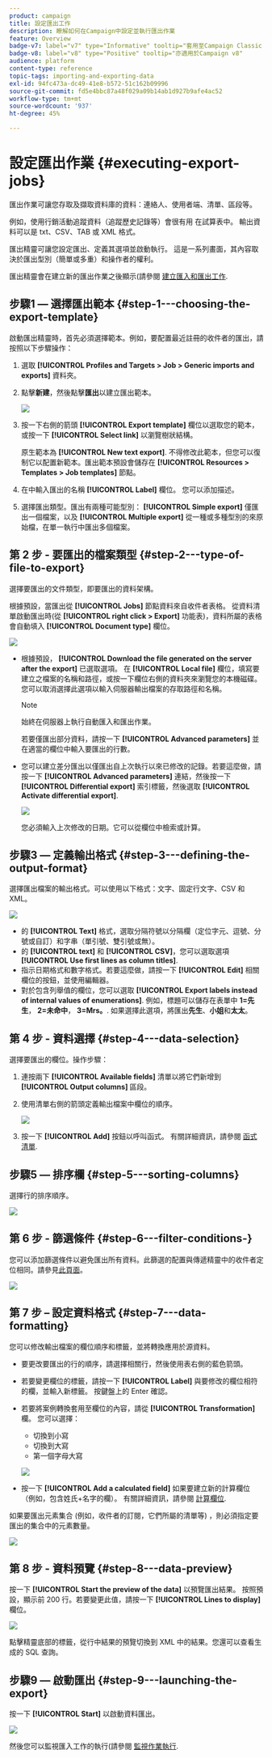 ```yaml
---
product: campaign
title: 設定匯出工作
description: 瞭解如何在Campaign中設定並執行匯出作業
feature: Overview
badge-v7: label="v7" type="Informative" tooltip="套用至Campaign Classic v7"
badge-v8: label="v8" type="Positive" tooltip="亦適用於Campaign v8"
audience: platform
content-type: reference
topic-tags: importing-and-exporting-data
exl-id: 94fc473a-dc49-41e8-b572-51c162b09996
source-git-commit: fd5e4bbc87a48f029a09b14ab1d927b9afe4ac52
workflow-type: tm+mt
source-wordcount: '937'
ht-degree: 45%

---
```


# 設定匯出作業 {#executing-export-jobs}



匯出作業可讓您存取及擷取資料庫的資料：連絡人、使用者端、清單、區段等。

例如，使用行銷活動追蹤資料（追蹤歷史記錄等）會很有用 在試算表中。 輸出資料可以是 txt、CSV、TAB 或 XML 格式。

匯出精靈可讓您設定匯出、定義其選項並啟動執行。 這是一系列畫面，其內容取決於匯出型別（簡單或多重）和操作者的權利。

匯出精靈會在建立新的匯出作業之後顯示(請參閱 [建立匯入和匯出工作](../../platform/using/creating-import-export-jobs.md).

## 步驟1 — 選擇匯出範本 {#step-1---choosing-the-export-template}

啟動匯出精靈時，首先必須選擇範本。例如，要配置最近註冊的收件者的匯出，請按照以下步驟操作：

1. 選取 **[!UICONTROL Profiles and Targets > Job > Generic imports and exports]** 資料夾。
1. 點擊&#x200B;**新建**，然後點擊&#x200B;**匯出**&#x200B;以建立匯出範本。

   ![](assets/s_ncs_user_export_wizard01.png)

1. 按一下右側的箭頭 **[!UICONTROL Export template]** 欄位以選取您的範本，或按一下 **[!UICONTROL Select link]** 以瀏覽樹狀結構。

   原生範本為 **[!UICONTROL New text export]**. 不得修改此範本，但您可以復制它以配置新範本。匯出範本預設會儲存在 **[!UICONTROL Resources > Templates > Job templates]** 節點。

1. 在中輸入匯出的名稱 **[!UICONTROL Label]** 欄位。 您可以添加描述。
1. 選擇匯出類型。匯出有兩種可能型別： **[!UICONTROL Simple export]** 僅匯出一個檔案，以及 **[!UICONTROL Multiple export]** 從一種或多種型別的來原始檔，在單一執行中匯出多個檔案。

## 第 2 步 - 要匯出的檔案類型 {#step-2---type-of-file-to-export}

選擇要匯出的文件類型，即要匯出的資料架構。

根據預設，當匯出從 **[!UICONTROL Jobs]** 節點資料來自收件者表格。 從資料清單啟動匯出時(從 **[!UICONTROL right click > Export]** 功能表)，資料所屬的表格會自動填入 **[!UICONTROL Document type]** 欄位。

![](assets/s_ncs_user_export_wizard02.png)

* 根據預設， **[!UICONTROL Download the file generated on the server after the export]** 已選取選項。 在 **[!UICONTROL Local file]** 欄位，填寫要建立之檔案的名稱和路徑，或按一下欄位右側的資料夾來瀏覽您的本機磁碟。 您可以取消選擇此選項以輸入伺服器輸出檔案的存取路徑和名稱。

  >[!NOTE]
  >
  >始終在伺服器上執行自動匯入和匯出作業。
  >
  >若要僅匯出部分資料，請按一下 **[!UICONTROL Advanced parameters]** 並在適當的欄位中輸入要匯出的行數。

* 您可以建立差分匯出以僅匯出自上次執行以來已修改的記錄。若要這麼做，請按一下 **[!UICONTROL Advanced parameters]** 連結，然後按一下 **[!UICONTROL Differential export]** 索引標籤，然後選取 **[!UICONTROL Activate differential export]**.

  ![](assets/s_ncs_user_export_wizard02_b.png)

  您必須輸入上次修改的日期。它可以從欄位中檢索或計算。

## 步驟3 — 定義輸出格式 {#step-3---defining-the-output-format}

選擇匯出檔案的輸出格式。可以使用以下格式：文字、固定行文字、CSV 和 XML。

![](assets/s_ncs_user_export_wizard03.png)

* 的 **[!UICONTROL Text]** 格式，選取分隔符號以分隔欄（定位字元、逗號、分號或自訂）和字串（單引號、雙引號或無）。
* 的 **[!UICONTROL text]** 和 **[!UICONTROL CSV]**，您可以選取選項 **[!UICONTROL Use first lines as column titles]**.
* 指示日期格式和數字格式。若要這麼做，請按一下 **[!UICONTROL Edit]** 相關欄位的按鈕，並使用編輯器。
* 對於包含列舉值的欄位，您可以選取 **[!UICONTROL Export labels instead of internal values of enumerations]**. 例如，標題可以儲存在表單中 **1=先生**， **2=未命中**， **3=Mrs。**. 如果選擇此選項，將匯出&#x200B;**先生**、**小姐**&#x200B;和&#x200B;**太太**。

## 第 4 步 - 資料選擇 {#step-4---data-selection}

選擇要匯出的欄位。操作步驟：

1. 連按兩下 **[!UICONTROL Available fields]** 清單以將它們新增到 **[!UICONTROL Output columns]** 區段。
1. 使用清單右側的箭頭定義輸出檔案中欄位的順序。

   ![](assets/s_ncs_user_export_wizard04.png)

1. 按一下 **[!UICONTROL Add]** 按鈕以呼叫函式。 有關詳細資訊，請參閱 [函式清單](../../platform/using/defining-filter-conditions.md#list-of-functions).

## 步驟5 — 排序欄 {#step-5---sorting-columns}

選擇行的排序順序。

![](assets/s_ncs_user_export_wizard05.png)

## 第 6 步 - 篩選條件 {#step-6---filter-conditions-}

您可以添加篩選條件以避免匯出所有資料。此篩選的配置與傳遞精靈中的收件者定位相同。請參見[此頁面](../../delivery/using/steps-defining-the-target-population.md)。

![](assets/s_ncs_user_export_wizard05_b.png)

## 第 7 步 – 設定資料格式 {#step-7---data-formatting}

您可以修改輸出檔案的欄位順序和標籤，並將轉換應用於源資料。

* 要更改要匯出的行的順序，請選擇相關行，然後使用表右側的藍色箭頭。
* 若要變更欄位的標籤，請按一下 **[!UICONTROL Label]** 與要修改的欄位相符的欄，並輸入新標籤。 按鍵盤上的 Enter 確認。
* 若要將案例轉換套用至欄位的內容，請從 **[!UICONTROL Transformation]** 欄。 您可以選擇：

   * 切換到小寫
   * 切換到大寫
   * 第一個字母大寫

  ![](assets/s_ncs_user_export_wizard06.png)

* 按一下 **[!UICONTROL Add a calculated field]** 如果要建立新的計算欄位（例如，包含姓氏+名字的欄）。 有關詳細資訊，請參閱 [計算欄位](../../platform/using/executing-import-jobs.md#calculated-fields).

如果要匯出元素集合 (例如，收件者的訂閱，它們所屬的清單等) ，則必須指定要匯出的集合中的元素數量。

![](assets/s_ncs_user_export_wizard06_c.png)

## 第 8 步 - 資料預覽 {#step-8---data-preview}

按一下 **[!UICONTROL Start the preview of the data]** 以預覽匯出結果。 按照預設，顯示前 200 行。若要變更此值，請按一下 **[!UICONTROL Lines to display]** 欄位。

![](assets/s_ncs_user_export_wizard07.png)

點擊精靈底部的標籤，從行中結果的預覽切換到 XML 中的結果。您還可以查看生成的 SQL 查詢。

## 步驟9 — 啟動匯出 {#step-9---launching-the-export}

按一下 **[!UICONTROL Start]** 以啟動資料匯出。

![](assets/s_ncs_user_export_wizard08.png)

然後您可以監視匯入工作的執行(請參閱 [監視作業執行](../../platform/using/monitoring-jobs-execution.md).
